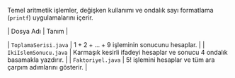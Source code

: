 Temel aritmetik işlemler, değişken kullanımı ve ondalık sayı formatlama (`printf`) uygulamalarını içerir.

| Dosya Adı | Tanım |

| `ToplamaSerisi.java` | $1 + 2 + \dots + 9$ işleminin sonucunu hesaplar. |
| `IkiIslemSonucu.java` | Karmaşık kesirli ifadeyi hesaplar ve sonucu 4 ondalık basamakla yazdırır. |
| `Faktoriyel.java` | 5! işlemini hesaplar ve tüm ara çarpım adımlarını gösterir. |
